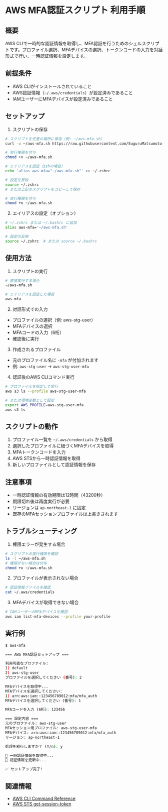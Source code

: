 # AWS MFA認証スクリプト 利用手順

## 概要
AWS CLIで一時的な認証情報を取得し、MFA認証を行うためのシェルスクリプトです。プロファイル選択、MFAデバイスの選択、トークンコードの入力を対話形式で行い、一時認証情報を設定します。

## 前提条件
- AWS CLIがインストールされていること
- AWS認証情報（`~/.aws/credentials`）が設定済みであること
- IAMユーザーにMFAデバイスが設定済みであること

## セットアップ

1. スクリプトの保存
```bash
# スクリプトを任意の場所に保存（例: ~/aws-mfa.sh）
curl -o ~/aws-mfa.sh https://raw.githubusercontent.com/SuguruMatsumoto-rni/set-mfa-for-awscli/main/aws-mfa.sh

# 実行権限を付与
chmod +x ~/aws-mfa.sh

# エイリアスを設定（zshの場合）
echo 'alias aws-mfa="~/aws-mfa.sh"' >> ~/.zshrc

# 設定を反映
source ~/.zshrc
# または上記のスクリプトをコピーして保存

# 実行権限を付与
chmod +x ~/aws-mfa.sh
```

2. エイリアスの設定（オプション）
```bash
# ~/.zshrc または ~/.bashrc に追加
alias aws-mfa='~/aws-mfa.sh'

# 設定の反映
source ~/.zshrc  # または source ~/.bashrc
```

## 使用方法

1. スクリプトの実行
```bash
# 直接実行する場合
~/aws-mfa.sh

# エイリアスを設定した場合
aws-mfa
```

2. 対話形式での入力
- プロファイルの選択（例: aws-stg-user）
- MFAデバイスの選択
- MFAコードの入力（6桁）
- 確認後に実行

3. 作成されるプロファイル
- 元のプロファイル名に `-mfa` が付加されます
- 例: `aws-stg-user` → `aws-stg-user-mfa`

4. 認証後のAWS CLIコマンド実行
```bash
# プロファイルを指定して実行
aws s3 ls --profile aws-stg-user-mfa

# または環境変数として設定
export AWS_PROFILE=aws-stg-user-mfa
aws s3 ls
```

## スクリプトの動作

1. プロファイル一覧を `~/.aws/credentials` から取得
2. 選択したプロファイルに紐づくMFAデバイスを取得
3. MFAトークンコードを入力
4. AWS STSから一時認証情報を取得
5. 新しいプロファイルとして認証情報を保存

## 注意事項

- 一時認証情報の有効期限は12時間（43200秒）
- 期限切れ後は再度実行が必要
- リージョンは `ap-northeast-1` に固定
- 既存のMFAセッションプロファイルは上書きされます

## トラブルシューティング

1. 権限エラーが発生する場合
```bash
# スクリプトの実行権限を確認
ls -l ~/aws-mfa.sh
# 権限がない場合は付与
chmod +x ~/aws-mfa.sh
```

2. プロファイルが表示されない場合
```bash
# 認証情報ファイルを確認
cat ~/.aws/credentials
```

3. MFAデバイスが取得できない場合
```bash
# IAMユーザーのMFAデバイスを確認
aws iam list-mfa-devices --profile your-profile
```

## 実行例

```bash
$ aws-mfa

=== AWS MFA認証セットアップ ===

利用可能なプロファイル:
1) default
2) aws-stg-user
プロファイルを選択してください (番号): 2

MFAデバイスを取得中...
MFAデバイスを選択してください:
1) arn:aws:iam::123456789012:mfa/mfa_auth
MFAデバイスを選択してください (番号): 1

MFAコードを入力 (6桁): 123456

=== 設定内容 ===
元のプロファイル: aws-stg-user
MFAセッション用プロファイル: aws-stg-user-mfa
MFAデバイス: arn:aws:iam::123456789012:mfa/mfa_auth
リージョン: ap-northeast-1

処理を続行しますか？ (Y/n): y

🔑 一時認証情報を取得中...
📝 認証情報を更新中...

✅ セットアップ完了!
```

## 関連情報
- [AWS CLI Command Reference](https://awscli.amazonaws.com/v2/documentation/api/latest/index.html)
- [AWS STS get-session-token](https://docs.aws.amazon.com/cli/latest/reference/sts/get-session-token.html)

